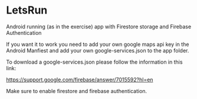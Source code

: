 # LetsRun
Android running (as in the exercise) app with Firestore storage and Firebase Authentication

If you want it to work you need to add your own google maps api key in the Android 
Manfiest and add your own google-services.json to the app folder.

To download a google-services.json please follow the information in this link:

https://support.google.com/firebase/answer/7015592?hl=en

Make sure to enable firestore and firebase authentication.
